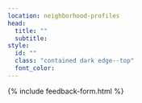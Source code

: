 ```yaml
---
location: neighborhood-profiles
head:
  title: ""
  subtitle:
style:
  id: ""
  class: "contained dark edge--top"
  font_color:
---
```


{% include feedback-form.html %}
